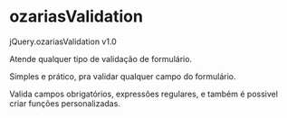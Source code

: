 # ozariasValidation

jQuery.ozariasValidation v1.0

Atende qualquer tipo de validação de formulário.

Simples e prático, pra validar qualquer campo do formulário.

Valida campos obrigatórios, expressões regulares, e também é possivel criar funções personalizadas.

